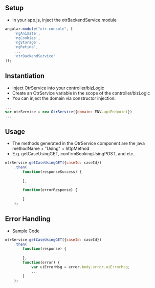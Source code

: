 ## Setup
- In your app.js, inject the otrBackendService module

```js
angular.module("otr-console", [
    'ngAnimate',
    'ngCookies',
    'ngStorage',
    'ngRetina',
    ...
    'otrBackendService'
]);
```

## Instantiation

- Inject OtrService into your controller/bizLogic
- Create an OtrService variable in the scope of the controller/bizLogic
- You can inject the domain via constructor injection.

```js
...
var otrService = new OtrService({domain: ENV.apiEndpoint})
...
```

## Usage

- The methods generated in the OtrService component are the java methodName + "Using" + httpMethod
- E.g. getCaseUsingGET, confirmBookingUsingPOST, and etc...

```js
otrService.getCaseUsingGET({caseId: caseId})
    .then(
        function(responseSuccess) {
        
        },
        
        function(errorResponse) {
        
        }
    );
```

## Error Handling

- Sample Code

```js
otrService.getCaseUsingGET({caseId: caseId})
    .then(
        function(response) {
        
        },
        function(error) {
            var uiErrorMsg = error.body.error.uiErrorMsg;
            ...
        }
    );
```
